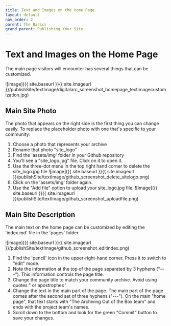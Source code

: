 ```yaml
---
title: Text and Images on the Home Page
layout: default
nav_order: 2
parent: The Basics
grand_parent: Publishing Your Site
---
```


# Text and Images on the Home Page

The main page visitors will encounter has several things that can be customized.

![image]({{ site.baseurl }}{{ site.imageurl }}/publishSite/textImage/digitalarc_screenshot_homepage_textimagecustomization.jpg)

## Main Site Photo

The photo that appears on the right side is the first thing you can change easily. To replace the placeholder photo with one that's specific to your community:

1. Choose a photo that represents your archive
1. Rename that photo "site_logo"
1. Find the 'assets/img' folder in your Github repository
1. You'll see a "site_logo.jpg" file. Click on it to open it.
1. Use the three-dot menu in the top right hand corner to delete the site_logo.jpg file
![image]({{ site.baseurl }}{{ site.imageurl }}/publishSite/textImage/github_screenshot_delete_sitelogo.png)
1. Click on the 'assets/img' folder again.
1. Use the "Add file" option to upload *your* site_logo.jpg file.
![image]({{ site.baseurl }}{{ site.imageurl }}/publishSite/textImage/github_screenshot_uploadfile.png)

## Main Site Description

The main text on the home page can be customized by editing the 'index.md' file in the 'pages' folder.

![image]({{ site.baseurl }}{{ site.imageurl }}/publishSite/textImage/github_screenshot_editindex.png)

1. Find the 'pencil' icon in the upper-right-hand corner. Press it to switch to "edit" mode.
1. Note the information at the top of the page separated by 3 hyphens ("---"). This information controls the page title.
1. Change the page title to match your community archive. Avoid using quotes " or apostrophes '
1. Change the text in the main part of the page. The main part of the page comes after the second set of three hyphens ("---"). On the main "home page", that text starts with  "The Archiving Out of the Box team" and ends with the project team's names.
1. Scroll down to the bottom and look for the green "Commit" button to save your changes.

